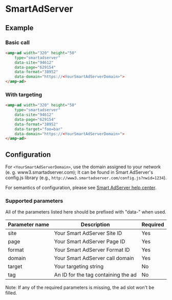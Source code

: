 <!---
Copyright 2015 The AMP HTML Authors. All Rights Reserved.

Licensed under the Apache License, Version 2.0 (the "License");
you may not use this file except in compliance with the License.
You may obtain a copy of the License at

      http://www.apache.org/licenses/LICENSE-2.0

Unless required by applicable law or agreed to in writing, software
distributed under the License is distributed on an "AS-IS" BASIS,
WITHOUT WARRANTIES OR CONDITIONS OF ANY KIND, either express or implied.
See the License for the specific language governing permissions and
limitations under the License.
-->

# SmartAdServer



## Example

### Basic call

```html
<amp-ad width="320" height="50"
    type="smartadserver"
    data-site="94612"
    data-page="629154"
    data-format="38952"
    data-domain="https://<YourSmartAdServerDomain>">
</amp-ad>
```

### With targeting

```html
<amp-ad width="320" height="50"
    type="smartadserver"
    data-site="94612"
    data-page="629154"
    data-format="38952"
    data-target="foo=bar"
    data-domain="https://<YourSmartAdServerDomain>">
</amp-ad>
```

## Configuration

For ``<YourSmartAdServerDomain>``, use the domain assigned to your network (e. g. www3.smartadserver.com); It can be found in Smart AdServer's config.js library (e.g., `http://www3.smartadserver.com/config.js?nwid=1234`).

For semantics of configuration, please see [Smart AdServer help center](http://help.smartadserver.com/).

### Supported parameters

All of the parameters listed here should be prefixed with "data-" when used.

| Parameter name | Description                         | Required |
|----------------|-------------------------------------|----------|
| site           | Your Smart AdServer Site ID         | Yes      |
| page           | Your Smart AdServer Page ID         | Yes      |
| format         | Your Smart AdServer Format ID       | Yes      |
| domain         | Your Smart AdServer call domain     | Yes      |
| target         | Your targeting string               | No       |
| tag            | An ID for the tag containing the ad | No       |

Note: If any of the required parameters is missing, the ad slot won't be filled.
